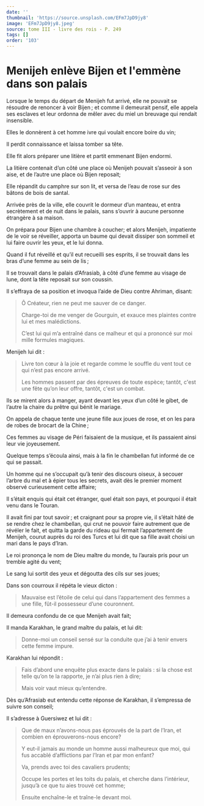 ```yaml
---
date: ''
thumbnail: 'https://source.unsplash.com/EFm7JpD9jy8'
image: 'EFm7JpD9jy8.jpeg'
source: tome III - livre des rois - P. 249
tags: []
order: '103'
---
```


# Menijeh enlève Bijen et l'emmène dans son palais

Lorsque le temps du départ de Menijeh fut arrivé, elle ne pouvait se résoudre de renoncer à voir Bijen ; et comme il demeurait pensif, elle appela ses esclaves et leur ordonna de mêler avec du miel un breuvage qui rendait insensible.

Elles le donnèrent à cet homme ivre qui voulait encore boire du vin;

Il perdit connaissance et laissa tomber sa tête.

Elle fit alors préparer une litière et partit emmenant Bijen endormi.

La litière contenait d’un côté une place où Menijeh pouvait s’asseoir à son aise, et de l’autre une place où Bijen reposait;

Elle répandit du camphre sur son lit, et versa de l’eau de rose sur des bâtons de bois de santal.

Arrivée près de la ville, elle couvrit le dormeur d’un manteau, et entra secrètement et de nuit dans le palais, sans s’ouvrir à aucune personne étrangère à sa maison.

On prépara pour Bijen une chambre à coucher; et alors Menijeh, impatiente de le voir se réveiller, apporta un baume qui devait dissiper son sommeil et lui faire ouvrir les yeux, et le lui donna.

Quand il fut réveillé et qu’il eut recueilli ses esprits, il se trouvait dans les bras d’une femme au sein de lis ;

Il se trouvait dans le palais d’Afrasiab, à côté d’une femme au visage de lune, dont la tête reposait sur son coussin.

Il s’effraya de sa position et invoqua l’aide de Dieu contre Ahriman, disant:

> Ô Créateur, rien ne peut me sauver de ce danger.
>
> Charge-toi de me venger de Gourguin, et exauce mes plaintes contre lui et mes malédictions.
>
> C’est lui qui m’a entraîné dans ce malheur et qui a prononcé sur moi mille formules magiques.

Menijeh lui dit :

> Livre ton cœur à la joie et regarde comme le souffle du vent tout ce qui n’est pas encore arrivé.
>
> Les hommes passent par des épreuves de toute espèce; tantôt, c'est une fête qu’on leur offre, tantôt, c'est un combat.

Ils se mirent alors à manger, ayant devant les yeux d’un côté le gibet, de l’autre la chaire du prêtre qui bénit le mariage.

On appela de chaque tente une jeune fille aux joues de rose, et on les para de robes de brocart de la Chine ;

Ces femmes au visage de Péri faisaient de la musique, et ils passaient ainsi leur vie joyeusement.

Quelque temps s’écoula ainsi, mais à la fin le chambellan fut informé de ce qui se passait.

Un homme qui ne s’occupait qu’à tenir des discours oiseux, à secouer l’arbre du mal et à épier tous les secrets, avait dès le premier moment observé curieusement cette affaire;

Il s’était enquis qui était cet étranger, quel était son pays, et pourquoi il était venu dans le Touran.

Il avait fini par tout savoir ; et craignant pour sa propre vie, il s’était hâté de se rendre chez le chambellan, qui crut ne pouvoir faire autrement que de révéler le fait, et quitta la garde du rideau qui fermait l’appartement de Menijeh, courut auprès du roi des Turcs et lui dit que sa fille avait choisi un
mari dans le pays d’Iran.

Le roi prononça le nom de Dieu maître du monde, tu l’aurais pris pour un tremble agité du vent;

Le sang lui sortit des yeux et dégoutta des cils sur ses joues;

Dans son courroux il répéta le vieux dicton :

> Mauvaise est l’étoile de celui qui dans l’appartement des femmes a une fille, fût-il possesseur d’une couronnent.

Il demeura confondu de ce que Menijeh avait fait;

Il manda Karakhan, le grand maître du palais, et lui dit:

> Donne-moi un conseil sensé sur la conduite que j’ai à tenir envers cette femme impure.

Karakhan lui répondit :

> Fais d’abord une enquête plus exacte dans le palais : si la chose est telle qu’on te la rapporte, je n’ai plus rien à dire;
>
> Mais voir vaut mieux qu’entendre.

Dès qu’Afrasiab eut entendu cette réponse de Karakhan, il s’empressa de suivre son conseil;

Il s’adresse à Guersiwez et lui dit :

> Que de maux n’avons-nous pas éprouvés de la part de l’Iran, et combien en éprouverons-nous encore?
>
> Y eut-il jamais au monde un homme aussi malheureux que moi, qui fus accablé d’afflictions par l’Iran et par mon enfant?
>
> Va, prends avec toi des cavaliers prudents;
>
> Occupe les portes et les toits du palais, et cherche dans l’intérieur, jusqu’à ce que tu aies trouvé cet homme;
>
> Ensuite enchaîne-le et traîne-le devant moi.
